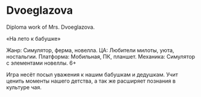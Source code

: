 # Dvoeglazova
Diploma work of Mrs. Dvoeglazova.

«На лето к бабушке»

Жанр: Симулятор, ферма, новелла.
ЦА: Любители милоты, уюта, ностальгии.
Платформа: Мобильная, ПК, планшет.
Механика: Симулятор с элементами новеллы.
6+

Игра несёт посыл уважения к нашим бабушкам и дедушкам. Учит ценить моменты нашего детства, а так же расширяет познания в культуре чая.
